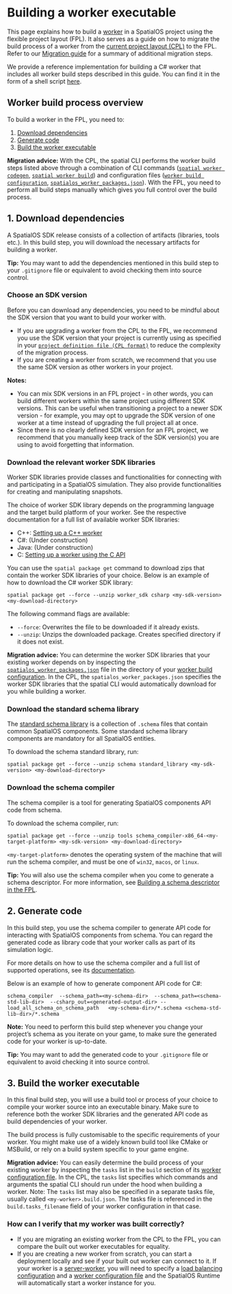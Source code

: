 # Building a worker executable
This page explains how to build a [worker](https://docs.improbable.io/reference/latest/shared/glossary#worker) in a SpatialOS project using the flexible project layout (FPL). It also serves as a guide on how to migrate the build process of a worker from the [current project layout (CPL)](https://docs.improbable.io/reference/latest/shared/reference/project-structure) to the FPL. Refer to our [Migration guide](../migration-guide/migration-guide-master-page.md) for a summary of additional migration steps.

We provide a reference implementation for building a C# worker that includes all worker build steps described in this guide. You can find it in the form of a shell script [here](../../build.sh).

## Worker build process overview
To build a worker in the FPL, you need to:
1. [Download dependencies](#1-download-dependencies)
2. [Generate code](#2-generate-code)
3. [Build the worker executable](#3-build-the-worker-executable)

**Migration advice:** With the CPL, the spatial CLI performs the worker build steps listed above through a combination of CLI commands ([`spatial worker codegen`](https://docs.improbable.io/reference/latest/shared/spatial-cli/spatial-worker-codegen), [`spatial worker build`](https://docs.improbable.io/reference/latest/shared/spatial-cli/spatial-worker-build)) and configuration files ([`worker build configuration`](https://docs.improbable.io/reference/latest/shared/worker-configuration/worker-build), [`spatialos_worker_packages.json`](https://docs.improbable.io/reference/latest/shared/reference/file-formats/spatial-worker-packages)). With the FPL, you need to perform all build steps manually which gives you full control over the build process.

## 1. Download dependencies
A SpatialOS SDK release consists of a collection of artifacts (libraries, tools etc.). In this build step, you will download the necessary artifacts for building a worker.

**Tip:** You may want to add the dependencies mentioned in this build step to your `.gitignore` file or equivalent to avoid checking them into source control.

### Choose an SDK version
Before you can download any dependencies, you need to be mindful about the SDK version that you want to build your worker with. 
* If you are upgrading a worker from the CPL to the FPL, we recommend you use the SDK version that your project is currently using as specified in your [`project definition file (CPL format)`](https://docs.improbable.io/reference/latest/shared/reference/file-formats/spatialos-json) to reduce the complexity of the migration process.
* If you are creating a worker from scratch, we recommend that you use the same SDK version as other workers in your project.

**Notes:** 
* You can mix SDK versions in an FPL project - in other words, you can build different workers within the same project using different SDK versions. This can be useful when transitioning a project to a newer SDK version - for example, you may opt to upgrade the SDK version of one worker at a time instead of upgrading the full project all at once.
* Since there is no clearly defined SDK version for an FPL project, we recommend that you manually keep track of the SDK version(s) you are using to avoid forgetting that information.

### Download the relevant worker SDK libraries
Worker SDK libraries provide classes and functionalities for connecting with and participating in a SpatialOS simulation. They also provide functionalities for creating and manipulating snapshots.

The choice of worker SDK library depends on the programming language and the target build platform of your worker. See the respective documentation for a full list of available worker SDK libraries:
* C++: [Setting up a C++ worker](https://docs.improbable.io/reference/latest/cppsdk/setting-up)
* C#: (Under construction)
* Java: (Under construction)
* C: [Setting up a worker using the C API](https://docs.improbable.io/reference/latest/capi/setting-up#obtaining-the-sdk)

You can use the `spatial package get` command to download zips that contain the worker SDK libraries of your choice. Below is an example of how to download the C# worker SDK library:

```
spatial package get --force --unzip worker_sdk csharp <my-sdk-version> <my-download-directory>
```

The following command flags are available:
* `--force`: Overwrites the file to be downloaded if it already exists.
* `--unzip`: Unzips the downloaded package. Creates specified directory if it does not exist.

**Migration advice:** You can determine the worker SDK libraries that your existing worker depends on by inspecting the [`spatialos_worker_packages.json`](https://docs.improbable.io/reference/latest/shared/reference/file-formats/spatial-worker-packages) file in the directory of your [worker build configuration](https://docs.improbable.io/reference/latest/shared/worker-configuration/worker-build). In the CPL, the `spatialos_worker_packages.json` specifies the worker SDK libraries that the spatial CLI would automatically download for you while building a worker.

### Download the standard schema library
The [standard schema library](https://docs.improbable.io/reference/latest/shared/schema/standard-schema-library) is a collection of `.schema` files that contain common SpatialOS components. Some standard schema library components are mandatory for all SpatialOS entities.

To download the schema standard library, run:
```
spatial package get --force --unzip schema standard_library <my-sdk-version> <my-download-directory>
```

### Download the schema compiler
The schema compiler is a tool for generating SpatialOS components API code from schema. 

To download the schema compiler, run:
```
spatial package get --force --unzip tools schema_compiler-x86_64-<my-target-platform> <my-sdk-version> <my-download-directory>
```
`<my-target-platform>` denotes the operating system of the machine that will run the schema compiler, and must be one of `win32`, `macos`, or `linux`.

**Tip:** You will also use the schema compiler when you come to generate a schema descriptor. For more information, see [Building a schema descriptor in the FPL](schema-descriptor-build-process.md).

## 2. Generate code
In this build step, you use the schema compiler to generate API code for interacting with SpatialOS components from schema. You can regard the generated code as library code that your worker calls as part of its simulation logic.

For more details on how to use the schema compiler and a full list of supported operations, see its [documentation](https://docs.improbable.io/reference/latest/shared/schema/introduction#using-the-schema-compiler-directly).

Below is an example of how to generate component API code for C#:
```
schema_compiler  --schema_path=<my-schema-dir>  --schema_path=<schema-std-lib-dir>  --csharp_out=<generated-output-dir> --load_all_schema_on_schema_path   <my-schema-dir>/*.schema <schema-std-lib-dir>/*.schema
```
**Note:** You need to perform this build step whenever you change your project’s schema as you iterate on your game, to make sure the generated code for your worker is up-to-date.

**Tip:** You may want to add the generated code to your `.gitignore` file or equivalent to avoid checking it into source control.

## 3. Build the worker executable
In this final build step, you will use a build tool or process of your choice to compile your worker source into an executable binary. Make sure to reference both the worker SDK libraries and the generated API code as build dependencies of your worker.

The build process is fully customisable to the specific requirements of your worker. You might make use of a widely known build tool like CMake or MSBuild, or rely on a build system specific to your game engine.

**Migration advice:** You can easily determine the build process of your existing worker by inspecting the `tasks` list in the `build` section of its [worker configuration file](https://docs.improbable.io/reference/latest/shared/worker-configuration/worker-build#using-custom-build-scripts). In the CPL, the `tasks` list specifies which commands and arguments the spatial CLI should run under the hood when building a worker. Note: The `tasks` list may also be specified in a separate tasks file, usually called `<my-worker>.build.json`. The tasks file is referenced in the `build.tasks_filename` field of your worker configuration in that case.

### How can I verify that my worker was built correctly?
* If you are migrating an existing worker from the CPL to the FPL, you can compare the built out worker executables for equality.
* If you are creating a new worker from scratch, you can start a deployment locally and see if your built out worker can connect to it. If your worker is a [server-worker](https://docs.improbable.io/reference/latest/shared/glossary#server-worker), you will need to specify a [load balancing configuration](https://docs.improbable.io/reference/latest/shared/worker-configuration/load-balancing#load-balancing) and a [worker configuration file](../reference/server-worker-configuration.md) and the SpatialOS Runtime will automatically start a worker instance for you.
